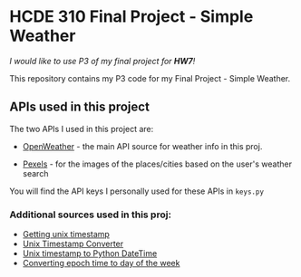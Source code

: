 # HCDE 310 Final Project - Simple Weather
*I would like to use P3 of my final project for **HW7**!*

This repository contains my P3 code for my Final Project - Simple Weather.
## APIs used in this project
The two APIs I used in this project are:

- [OpenWeather](https://openweathermap.org/api) - the main API source for weather info in this proj.

- [Pexels](https://www.pexels.com/api/) - for the images of the places/cities based on the user's weather search

You will find the API keys I personally used for these APIs in `keys.py`

### Additional sources used in this proj:

- [Getting unix timestamp](https://pythonguides.com/convert-datetime-to-unix-timestamp-in-python/)
- [Unix Timestamp Converter](https://www.unixtimestamp.com/index.php)
- [Unix timestamp to Python DateTime](https://www.geeksforgeeks.org/how-to-convert-datetime-to-unix-timestamp-in-python/)
- [Converting epoch time to day of the week](https://stackoverflow.com/questions/26232658/python-convert-epoch-time-to-day-of-the-week)
